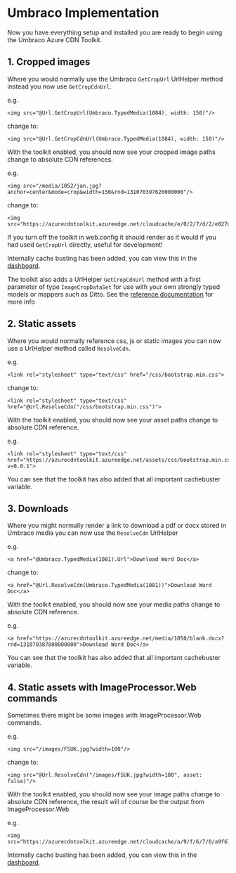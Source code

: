 # Umbraco Implementation #

Now you have everything setup and installed you are ready to begin using the Umbraco Azure CDN Toolkit.

## 1. Cropped images ##

Where you would normally use the Umbraco `GetCropUrl` UrlHelper method instead you now use `GetCropCdnUrl`.

e.g.

	<img src="@Url.GetCropUrl(Umbraco.TypedMedia(1084), width: 150)"/>

change to:

	<img src="@Url.GetCropCdnUrl(Umbraco.TypedMedia(1084), width: 150)"/>

With the toolkit enabled, you should now see your cropped image paths change to absolute CDN references.

e.g. 

	<img src="/media/1052/jan.jpg?anchor=center&mode=crop&width=150&rnd=131070397620000000"/>

change to:

	<img src="https://azurecdntoolkit.azureedge.net/cloudcache/e/0/2/7/d/2/e027d2acab49ab523db3ece72c0651310dd3320c.jpg"/>

If you turn off the toolkit in web.config it should render as it would if you had used `GetCropUrl` directly, useful for development!

Internally cache busting has been added, you can view this in the [dashboard](Umbraco-Dashboard.md).

The toolkit also adds a UrlHelper `GetCropCdnUrl` method with a first parameter of type `ImageCropDataSet` for use with your own strongly typed models or mappers such as Ditto. See the [reference documentation](Reference.md) for more info

## 2. Static assets ##

Where you would normally reference css, js or static images you can now use a UrlHelper method called `ResolveCdn`.

e.g.

	<link rel="stylesheet" type="text/css" href="/css/bootstrap.min.css">

change to:

    <link rel="stylesheet" type="text/css" href="@Url.ResolveCdn("/css/bootstrap.min.css")">

With the toolkit enabled, you should now see your asset paths change to absolute CDN reference.

e.g.

	<link rel="stylesheet" type="text/css" href="https://azurecdntoolkit.azureedge.net/assets/css/bootstrap.min.css?v=0.0.1">

You can see that the toolkit has also added that all important cachebuster variable.

## 3. Downloads ##

Where you might normally render a link to download a pdf or docx stored in Umbraco media you can now use the `ResolveCdn` UrlHelper

e.g.

	<a href="@Umbraco.TypedMedia(1081).Url">Download Word Doc</a>

change to:

	<a href="@Url.ResolveCdn(Umbraco.TypedMedia(1081))">Download Word Doc</a>

With the toolkit enabled, you should now see your media paths change to absolute CDN reference.

e.g.

	<a href="https://azurecdntoolkit.azureedge.net/media/1050/blank.docx?rnd=131070387800000000">Download Word Doc</a>

You can see that the toolkit has also added that all important cachebuster variable.

## 4. Static assets with ImageProcessor.Web commands ##

Sometimes there might be some images with ImageProcessor.Web commands.

e.g. 

	<img src="/images/FSUK.jpg?width=100"/>

change to:

	<img src="@Url.ResolveCdn("/images/FSUK.jpg?width=100", asset: false)"/>

With the toolkit enabled, you should now see your image paths change to absolute CDN reference, the result will of course be the output from ImageProcessor.Web

e.g.

	<img src="https://azurecdntoolkit.azureedge.net/cloudcache/a/9/f/6/7/0/a9f6707b344b1e1c22c054ca86c1fc06233149ad.jpg"/>

Internally cache busting has been added, you can view this in the [dashboard](Umbraco-Dashboard.md).
